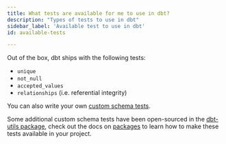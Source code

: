 ```yaml
---
title: What tests are available for me to use in dbt?
description: "Types of tests to use in dbt"
sidebar_label: 'Available test to use in dbt'
id: available-tests

---
```

Out of the box, dbt ships with the following tests:

* `unique`
* `not_null`
* `accepted_values`
* `relationships` (i.e. referential integrity)

You can also write your own [custom schema tests](building-a-dbt-project/tests).

Some additional custom schema tests have been open-sourced in the [dbt-utils package](https://github.com/dbt-labs/dbt-utils/tree/0.2.4/#schema-tests), check out the docs on [packages](package-management) to learn how to make these tests available in your project.
